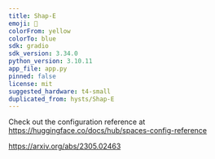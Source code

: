 ```yaml
---
title: Shap-E
emoji: 🧢
colorFrom: yellow
colorTo: blue
sdk: gradio
sdk_version: 3.34.0
python_version: 3.10.11
app_file: app.py
pinned: false
license: mit
suggested_hardware: t4-small
duplicated_from: hysts/Shap-E
---
```


Check out the configuration reference at https://huggingface.co/docs/hub/spaces-config-reference

https://arxiv.org/abs/2305.02463
